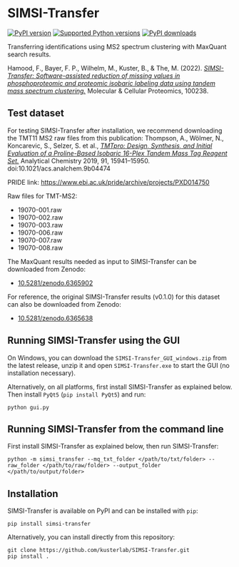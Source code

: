 # SIMSI-Transfer

[![PyPI version](https://img.shields.io/pypi/v/simsi_transfer.svg?logo=pypi&logoColor=FFE873)](https://pypi.org/project/simsi_transfer/)
[![Supported Python versions](https://img.shields.io/pypi/pyversions/simsi_transfer.svg?logo=python&logoColor=FFE873)](https://pypi.org/project/simsi_transfer/)
[![PyPI downloads](https://img.shields.io/pypi/dm/simsi_transfer.svg)](https://pypistats.org/packages/simsi_transfer)

Transferring identifications using MS2 spectrum clustering with MaxQuant search results.

Hamood, F., Bayer, F. P., Wilhelm, M., Kuster, B., & The, M. (2022). _[SIMSI-Transfer: Software-assisted reduction of missing values in phosphoproteomic and proteomic isobaric labeling data using tandem mass spectrum clustering.](https://www.sciencedirect.com/science/article/pii/S1535947622000469)_ Molecular & Cellular Proteomics, 100238.

## Test dataset

For testing SIMSI-Transfer after installation, we recommend downloading the TMT11 MS2 raw files from this publication:
Thompson, A., Wölmer, N., Koncarevic, S., Selzer, S. et al., _[TMTpro: Design, Synthesis, and Initial Evaluation of a Proline-Based Isobaric 16-Plex Tandem Mass Tag Reagent Set.](https://pubs.acs.org/doi/abs/10.1021/acs.analchem.9b04474)_ Analytical Chemistry 2019, 91, 15941–15950. doi:10.1021/acs.analchem.9b04474

PRIDE link: https://www.ebi.ac.uk/pride/archive/projects/PXD014750

Raw files for TMT-MS2:
- 19070-001.raw
- 19070-002.raw
- 19070-003.raw
- 19070-006.raw
- 19070-007.raw
- 19070-008.raw

The MaxQuant results needed as input to SIMSI-Transfer can be downloaded from Zenodo: 
- [10.5281/zenodo.6365902](https://zenodo.org/record/6365902)

For reference, the original SIMSI-Transfer results (v0.1.0) for this dataset can also be downloaded from Zenodo:
- [10.5281/zenodo.6365638](https://zenodo.org/record/6365638)

## Running SIMSI-Transfer using the GUI

On Windows, you can download the `SIMSI-Transfer_GUI_windows.zip` from the latest release, unzip it and open `SIMSI-Transfer.exe` to start the GUI (no installation necessary).

Alternatively, on all platforms, first install SIMSI-Transfer as explained below. Then install `PyQt5` (`pip install PyQt5`) and run:

```shell
python gui.py
```

## Running SIMSI-Transfer from the command line

First install SIMSI-Transfer as explained below, then run SIMSI-Transfer:

```shell
python -m simsi_transfer --mq_txt_folder </path/to/txt/folder> --raw_folder </path/to/raw/folder> --output_folder </path/to/output/folder>
```

## Installation

SIMSI-Transfer is available on PyPI and can be installed with `pip`:

```shell
pip install simsi-transfer
```

Alternatively, you can install directly from this repository:

```shell
git clone https://github.com/kusterlab/SIMSI-Transfer.git
pip install .
```
